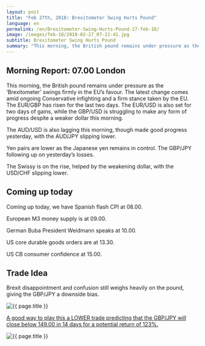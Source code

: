 ```yaml
---
layout: post
title: "Feb 27th, 2018: Brexitometer Swing Hurts Pound"
language: en
permalink: /en/Brexitometer-Swing-Hurts-Pound-27-feb-18/
image: /images/feb-18/2018-02-27_07-21-41.jpg
subtitle: Brexitometer Swing Hurts Pound
summary: "This morning, the British pound remains under pressure as the ‘Brexitometer’ swings firmly in the EU’s favour. The latest change comes amid ongoing Conservative infighting and a firm stance taken by the EU. The EUR/GBP has risen for the last two days"
---
```

## Morning Report: 07.00 London

This morning, the British pound remains under pressure as the ‘Brexitometer’ swings firmly in the EU’s favour. The latest change comes amid ongoing Conservative infighting and a firm stance taken by the EU. The EUR/GBP has risen for the last two days. The EUR/USD is also set for two days of gains, while the GBP/USD is struggling to make any form of progress despite a weaker dollar this morning. 

The AUD/USD is also lagging this morning, though made good progress yesterday, with the AUD/JPY slipping lower. 

Yen pairs are lower as the Japanese yen remains in control. The GBP/JPY following up on yesterday’s losses. 

The Swissy is on the rise, helped by the weakening dollar, with the USD/CHF slipping lower. 

## Coming up today 

Coming up today, we have Spanish flash CPI at 08.00. 

European M3 money supply is at 09.00. 

German Buba President Weidmann speaks at 10.00. 

US core durable goods orders are at 13.30. 

US CB consumer confidence at 15.00. 

## Trade Idea

Brexit disappointment and confusion still weighs heavily on the pound, giving the GBP/JPY a downside bias.

<img class="post-image" src="{{ site.url }}/images/feb-18/2018-02-27_07-21-41.jpg" alt="{{ page.title }}" title="{{ page.title }}">

<a href="%LINK%%?currency=GBP&market=forex&underlying=frxGBPJPY&formname=higherlower&duration_amount=14&duration_units=d&amount=10&amount_type=payout&expiry_type=duration&barrier=149.00" target="_blank">A good way to play this a LOWER trade predicting that the GBP/JPY will close below 149.00 in 14 days for a potential return of 123%.</a>

<img class="post-image" src="{{ site.url }}/images/feb-18/2018-02-27_07-23-17.jpg" alt="{{ page.title }}" title="{{ page.title }}">
